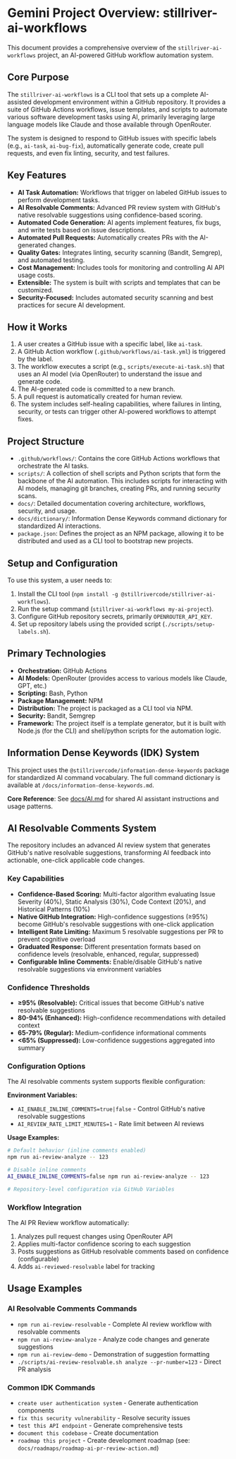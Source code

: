 # Gemini Project Overview: stillriver-ai-workflows

This document provides a comprehensive overview of the `stillriver-ai-workflows` project, an AI-powered GitHub workflow automation system.

## Core Purpose

The `stillriver-ai-workflows` is a CLI tool that sets up a complete AI-assisted development environment within a GitHub repository. It provides a suite of GitHub Actions workflows, issue templates, and scripts to automate various software development tasks using AI, primarily leveraging large language models like Claude and those available through OpenRouter.

The system is designed to respond to GitHub issues with specific labels (e.g., `ai-task`, `ai-bug-fix`), automatically generate code, create pull requests, and even fix linting, security, and test failures.

## Key Features

*   **AI Task Automation:** Workflows that trigger on labeled GitHub issues to perform development tasks.
*   **AI Resolvable Comments:** Advanced PR review system with GitHub's native resolvable suggestions using confidence-based scoring.
*   **Automated Code Generation:** AI agents implement features, fix bugs, and write tests based on issue descriptions.
*   **Automated Pull Requests:** Automatically creates PRs with the AI-generated changes.
*   **Quality Gates:** Integrates linting, security scanning (Bandit, Semgrep), and automated testing.
*   **Cost Management:** Includes tools for monitoring and controlling AI API usage costs.
*   **Extensible:** The system is built with scripts and templates that can be customized.
*   **Security-Focused:** Includes automated security scanning and best practices for secure AI development.

## How it Works

1.  A user creates a GitHub issue with a specific label, like `ai-task`.
2.  A GitHub Action workflow (`.github/workflows/ai-task.yml`) is triggered by the label.
3.  The workflow executes a script (e.g., `scripts/execute-ai-task.sh`) that uses an AI model (via OpenRouter) to understand the issue and generate code.
4.  The AI-generated code is committed to a new branch.
5.  A pull request is automatically created for human review.
6.  The system includes self-healing capabilities, where failures in linting, security, or tests can trigger other AI-powered workflows to attempt fixes.

## Project Structure

*   `.github/workflows/`: Contains the core GitHub Actions workflows that orchestrate the AI tasks.
*   `scripts/`: A collection of shell scripts and Python scripts that form the backbone of the AI automation. This includes scripts for interacting with AI models, managing git branches, creating PRs, and running security scans.
*   `docs/`: Detailed documentation covering architecture, workflows, security, and usage.
*   `docs/dictionary/`: Information Dense Keywords command dictionary for standardized AI interactions.
*   `package.json`: Defines the project as an NPM package, allowing it to be distributed and used as a CLI tool to bootstrap new projects.

## Setup and Configuration

To use this system, a user needs to:

1.  Install the CLI tool (`npm install -g @stillrivercode/stillriver-ai-workflows`).
2.  Run the setup command (`stillriver-ai-workflows my-ai-project`).
3.  Configure GitHub repository secrets, primarily `OPENROUTER_API_KEY`.
4.  Set up repository labels using the provided script (`./scripts/setup-labels.sh`).

## Primary Technologies

*   **Orchestration:** GitHub Actions
*   **AI Models:** OpenRouter (provides access to various models like Claude, GPT, etc.)
*   **Scripting:** Bash, Python
*   **Package Management:** NPM
*   **Distribution:** The project is packaged as a CLI tool via NPM.
*   **Security:** Bandit, Semgrep
*   **Framework:** The project itself is a template generator, but it is built with Node.js (for the CLI) and shell/python scripts for the automation logic.

## Information Dense Keywords (IDK) System

This project uses the `@stillrivercode/information-dense-keywords` package for standardized AI command vocabulary. The full command dictionary is available at `/docs/information-dense-keywords.md`.

**Core Reference**: See [docs/AI.md](docs/AI.md) for shared AI assistant instructions and usage patterns.

## AI Resolvable Comments System

The repository includes an advanced AI review system that generates GitHub's native resolvable suggestions, transforming AI feedback into actionable, one-click applicable code changes.

### Key Capabilities

*   **Confidence-Based Scoring:** Multi-factor algorithm evaluating Issue Severity (40%), Static Analysis (30%), Code Context (20%), and Historical Patterns (10%)
*   **Native GitHub Integration:** High-confidence suggestions (≥95%) become GitHub's resolvable suggestions with one-click application
*   **Intelligent Rate Limiting:** Maximum 5 resolvable suggestions per PR to prevent cognitive overload
*   **Graduated Response:** Different presentation formats based on confidence levels (resolvable, enhanced, regular, suppressed)
*   **Configurable Inline Comments:** Enable/disable GitHub's native resolvable suggestions via environment variables

### Confidence Thresholds

*   **≥95% (Resolvable):** Critical issues that become GitHub's native resolvable suggestions
*   **80-94% (Enhanced):** High-confidence recommendations with detailed context
*   **65-79% (Regular):** Medium-confidence informational comments
*   **<65% (Suppressed):** Low-confidence suggestions aggregated into summary

### Configuration Options

The AI resolvable comments system supports flexible configuration:

**Environment Variables:**
- `AI_ENABLE_INLINE_COMMENTS=true|false` - Control GitHub's native resolvable suggestions
- `AI_REVIEW_RATE_LIMIT_MINUTES=1` - Rate limit between AI reviews

**Usage Examples:**
```bash
# Default behavior (inline comments enabled)
npm run ai-review-analyze -- 123

# Disable inline comments
AI_ENABLE_INLINE_COMMENTS=false npm run ai-review-analyze -- 123

# Repository-level configuration via GitHub Variables
```

### Workflow Integration

The AI PR Review workflow automatically:
1. Analyzes pull request changes using OpenRouter API
2. Applies multi-factor confidence scoring to each suggestion
3. Posts suggestions as GitHub resolvable comments based on confidence (configurable)
4. Adds `ai-reviewed-resolvable` label for tracking

## Usage Examples

### AI Resolvable Comments Commands
- `npm run ai-review-resolvable` - Complete AI review workflow with resolvable comments
- `npm run ai-review-analyze` - Analyze code changes and generate suggestions
- `npm run ai-review-demo` - Demonstration of suggestion formatting
- `./scripts/ai-review-resolvable.sh analyze --pr-number=123` - Direct PR analysis

### Common IDK Commands
- `create user authentication system` - Generate authentication components
- `fix this security vulnerability` - Resolve security issues
- `test this API endpoint` - Generate comprehensive tests
- `document this codebase` - Create documentation
- `roadmap this project` - Create development roadmap (see: `docs/roadmaps/roadmap-ai-pr-review-action.md`)
